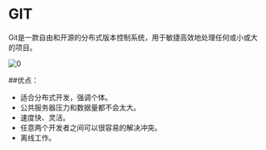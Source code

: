 # GIT
Git是一款自由和开源的分布式版本控制系统，用于敏捷高效地处理任何或小或大的项目。

![0](D:\book\XLP_Ops_Manual\appendix\pictures\git.jpg)

##优点：
- 适合分布式开发，强调个体。
- 公共服务器压力和数据量都不会太大。
- 速度快、灵活。
- 任意两个开发者之间可以很容易的解决冲突。
- 离线工作。

